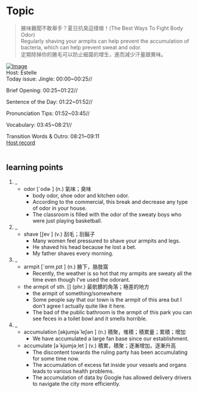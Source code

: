 # Topic

> 腋味難聞不敢舉手？夏日抗臭這樣做！(The Best Ways To Fight Body Odor) <br>
> Regularly shaving your armpits can help prevent the accumulation of bacteria, which can help prevent sweat and odor. <br>
> 定期除掉你的腋毛可以防止細菌的增生，進而減少汗量跟異味。 <br>

[![Image](https://cdn.voicetube.com/assets/thumbnails/s04jB0NqEpE.jpg)](https://www.youtube.com/embed/s04jB0NqEpE?rel=0&showinfo=0&cc_load_policy=0&controls=1&autoplay=1&iv_load_policy=3&playsinline=1&wmode=transparent&start=107&end=114&enablejsapi=1&origin=https://tw.voicetube.com&widgetid=1)<br>
Host: Estelle
<br>Today issue: Jingle: 00:00~00:25//

Brief Opening: 00:25~01:22//

Sentence of the Day: 01:22~01:52//

Pronunciation Tips: 01:52~03:45//

 Vocabulary: 03:45~08:21//

Transition Words & Outro: 08:21~09:11
<br>
[Host record](https://cdn.voicetube.com/tmp/everyday_records/1829099090644362/4437.mp3)
<br><br>
## learning points
1. _
	* odor  [ˋodɚ ] (n.) 氣味；臭味
		- body odor, shoe odor and kitchen odor.
		- According to the commercial, this break and decrease any type of odor in your house.
		- The classroom is filled with the odor of the sweaty boys who were just playing basketball.
2. _
	* shave  [ʃev ] (v.) 刮毛；刮鬍子
		- Many women feel pressured to shave your armpits and legs.
		- He shaved his head because he lost a bet.
		- My father shaves every morning.
3. _
	* armpit  [ˋɑrm͵pɪt ] (n.) 腋下，胳肢窩
		- Recently, the weather is so hot that my armpits are sweaty all the time even though I've used the odorant.
	* the armpit of sth. [] (phr.) 最骯髒的角落；極差的地方
		- the armpit of something/somewhere
		- Some people say that our town is the armpit of this area but I don't agree I actually quite like it here.
		- The bad of the public bathroom is the armpit of this park you can see feces in a toilet bowl and it smells horrible.
4. _
	* accumulation  [əkjumjəˋleʃən ] (n.) 積聚，堆積；積累量；累積；增加
		- We have accumulated a large fan base since our establishment.
	* accumulate  [əˋkjumjə͵let ] (v.) 積累，積聚；逐漸增加，逐漸升高
		- The discontent towards the ruling party has been accumulating for some time now.
		- The accumulation of excess fat inside your vessels and organs leads to various health problems.
		- The accumulation of data by Google has allowed delivery drivers to navigate the city more efficiently.
